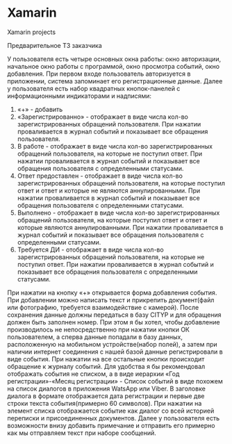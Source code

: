 # Xamarin
Xamarin projects

Предварительное ТЗ заказчика

У пользователя есть четыре основных окна работы: окно авторизации, начальное окно работы с программой, окно просмотра событий, окно добавления. При первом входе пользователь авторизуется в приложении, система запоминает его регистрационные данные. Далее у пользователя есть набор квадратных кнопок-панелей с информационными индикаторами и надписями: 
1)	«+» - добавить 
2)	«Зарегистрированно» - отображает в виде числа кол-во зарегистрированных обращений пользователя. При нажатии проваливается в журнал событий и показывает все обращения пользователя. 
3)	В работе - отображает в виде числа кол-во зарегистрированных обращений пользователя, на которые не поступил ответ. При нажатии проваливается в журнал событий и показывает все обращения пользователя с определенными статусами. 
4)	Ответ предоставлен - отображает в виде числа кол-во зарегистрированных обращений пользователя, на которые поступил ответ и ответ и которые не являются аннулированными. При нажатии проваливается в журнал событий и показывает все обращения пользователя с определенными статусами. 
5)	Выполнено - отображает в виде числа кол-во зарегистрированных обращений пользователя, на которые поступил ответ и ответ и которые являются аннулированными. При нажатии проваливается в журнал событий и показывает все обращения пользователя с определенными статусами. 
6)	Требуется ДИ - отображает в виде числа кол-во зарегистрированных обращений пользователя, на которые не поступил ответ. При нажатии проваливается в журнал событий и показывает все обращения пользователя с определенными статусами.

При нажатии на кнопку «+» открывается форма добавления события. При добавлении можно написать текст и прикрепить документ(файл или фотографию, требуется взаимодействие с камерой).  После сохранения данные должны передаться в базу CITYP и для обращения должен быть заполнен номер. При этом я бы хотел, чтобы добавление производилось не непосредственно при нажатии кнопки ОК пользователем, а сперва данные попадали в базу данных, расположенную на мобильном устройстве(набор полей), а затем при наличии интернет соединения с нашей базой данные регистрировали в виде события. 
При нажатии на все остальные кнопки происходит обращение к журналу событий. Для удобства я бы рекомендовал отображать события не списком, а в виде иерархии «Год регистрации»-«Месяц регистрации» - Список событий в виде похожем на список диалогов в приложения WatsApp или Viber. В заголовке диалога в формате отображается дата регистрации и  первые две строки текста события(примерно 60 символов). При нажатии на элемент списка отображается событие как диалог со всей историей переписки и присоединенных документов. Далее у пользователя есть возможности внизу добавить примечание и отправить его примерно как мы отправляем текст при наборе сообщений.
